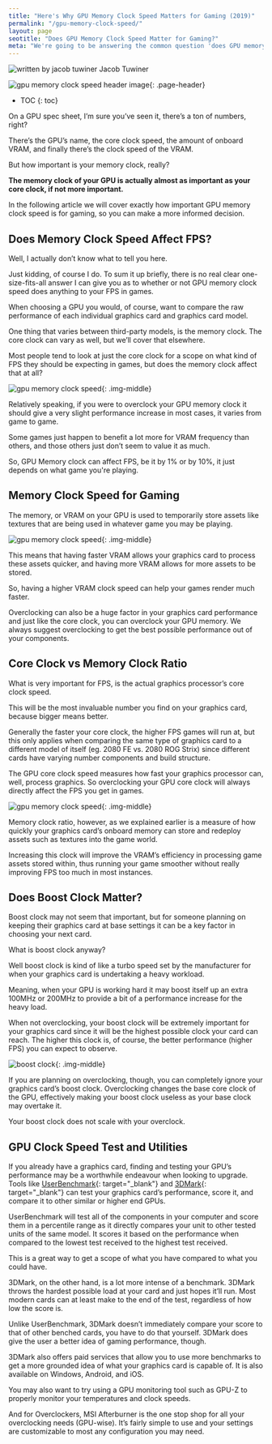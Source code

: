```yaml
---
title: "Here's Why GPU Memory Clock Speed Matters for Gaming (2019)" 
permalink: "/gpu-memory-clock-speed/"
layout: page
seotitle: "Does GPU Memory Clock Speed Matter for Gaming?" 
meta: "We're going to be answering the common question 'does GPU memory clock speed matter for gaming' in this post." 
---
```


<div class="author-line">
	<img class="author-image" alt="written by jacob tuwiner" src="/img/profile/close.jpg" />
	<span>Jacob Tuwiner</span>
</div>

![gpu memory clock speed header image](/img/header/gpu-memory.png){: .page-header}

* TOC
{: toc}

On a GPU spec sheet, I’m sure you’ve seen it, there’s a ton of numbers, right? 

There’s the GPU’s name, the core clock speed, the amount of onboard VRAM, and finally there’s the clock speed of the VRAM. 

But how important is your memory clock, really? 

**The memory clock of your GPU is actually almost as important as your core clock, if not more important.**

In the following article we will cover exactly how important GPU memory clock speed is for gaming, so you can make a more informed decision. 

## Does Memory Clock Speed Affect FPS? 

Well, I actually don’t know what to tell you here. 

Just kidding, of course I do. To sum it up briefly, there is no real clear one-size-fits-all answer I can give you as to whether or not GPU memory clock speed does anything to your FPS in games.

When choosing a GPU you would, of course, want to compare the raw performance of each individual graphics card and graphics card model. 

One thing that varies between third-party models, is the memory clock. The core clock can vary as well, but we’ll cover that elsewhere.

Most people tend to look at just the core clock for a scope on what kind of FPS they should be expecting in games, but does the memory clock affect that at all? 

![gpu memory clock speed](/img/gpu-memory-clock-speed/specs.jpg){: .img-middle}

Relatively speaking, if you were to overclock your GPU memory clock it should give a very slight performance increase in most cases, it varies from game to game. 

Some games just happen to benefit a lot more for VRAM frequency than others, and those others just don’t seem to value it as much.

So, GPU Memory clock can affect FPS, be it by 1% or by 10%, it just depends on what game you're playing.

## Memory Clock Speed for Gaming 

The memory, or VRAM on your GPU is used to temporarily store assets like textures that are being used in whatever game you may be playing. 

![gpu memory clock speed](/img/gpu-memory-clock-speed/gpu.jpg){: .img-middle}

This means that having faster VRAM allows your graphics card to process these assets quicker, and having more VRAM allows for more assets to be stored. 

So, having a higher VRAM clock speed can help your games render much faster.

Overclocking can also be a huge factor in your graphics card performance and just like the core clock, you can overclock your GPU memory. We always suggest overclocking to get the best possible performance out of your components.

## Core Clock vs Memory Clock Ratio 

What is very important for FPS, is the actual graphics processor’s core clock speed. 

This will be the most invaluable number you find on your graphics card, because bigger means better.

 Generally the faster your core clock, the higher FPS games will run at, but this only applies when comparing the same type of graphics card to a different model of itself (eg. 2080 FE vs. 2080 ROG Strix) since different cards have varying number components and build structure.

The GPU core clock speed measures how fast your graphics processor can, well, process graphics. So overclocking your GPU core clock will always directly affect the FPS you get in games. 

![gpu memory clock speed](/img/gpu-memory-clock-speed/gpus.jpg){: .img-middle}

Memory clock ratio, however, as we explained earlier is a measure of how quickly your graphics card’s onboard memory can store and redeploy assets such as textures into the game world.

Increasing this clock will improve the VRAM’s efficiency in processing game assets stored within, thus running your game smoother without really improving FPS too much in most instances.

## Does Boost Clock Matter?

Boost clock may not seem that important, but for someone planning on keeping their graphics card at base settings it can be a key factor in choosing your next card.

What is boost clock anyway? 

Well boost clock is kind of like a turbo speed set by the manufacturer for when your graphics card is undertaking a heavy workload. 

Meaning, when your GPU is working hard it may boost itself up an extra 100MHz or 200MHz to provide a bit of a performance increase for the heavy load.

When not overclocking, your boost clock will be extremely important for your graphics card since it will be the highest possible clock your card can reach. The higher this clock is, of course, the better performance (higher FPS) you can expect to observe.

![boost clock](/img/gpu-memory-clock-speed/boost-clock.png){: .img-middle}

If you are planning on overclocking, though, you can completely ignore your graphics card’s boost clock. Overclocking changes the base core clock of the GPU, effectively making your boost clock useless as your base clock may overtake it. 

Your boost clock does not scale with your overclock.

## GPU Clock Speed Test and Utilities 

If you already have a graphics card, finding and testing your GPU’s performance may be a worthwhile endeavour when looking to upgrade. Tools like [UserBenchmark](https://gpu.userbenchmark.com/Software){: target="_blank"} and [3DMark](https://benchmarks.ul.com/3dmark){: target="_blank"} can test your graphics card’s performance, score it, and compare it to other similar or higher end GPUs.

UserBenchmark will test all of the components in your computer and score them in a percentile range as it directly compares your unit to other tested units of the same model. It scores it based on the performance when compared to the lowest test received to the highest test received. 

This is a great way to get a scope of what you have compared to what you could have.

3DMark, on the other hand, is a lot more intense of a benchmark. 3DMark throws the hardest possible load at your card and just hopes it’ll run. Most modern cards can at least make to the end of the test, regardless of how low the score is. 

Unlike UserBenchmark, 3DMark doesn’t immediately compare your score to that of other benched cards, you have to do that yourself. 3DMark does give the user a better idea of gaming performance, though.

3DMark also offers paid services that allow you to use more benchmarks to get a more grounded idea of what your graphics card is capable of. It is also available on Windows, Android, and iOS.

You may also want to try using a GPU monitoring tool such as GPU-Z to properly monitor your temperatures and clock speeds.

And for Overclockers, MSI Afterburner is the one stop shop for all your overclocking needs (GPU-wise). It’s fairly simple to use and your settings are customizable to most any configuration you may need.

